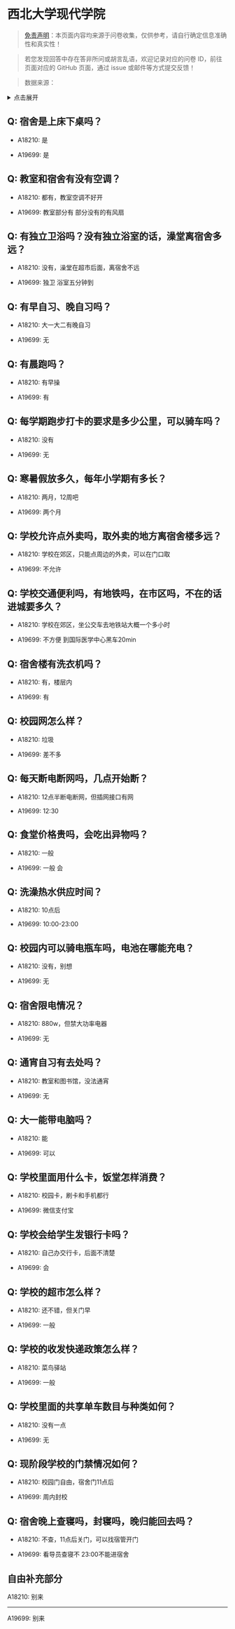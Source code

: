 # 西北大学现代学院

> [免责声明](https://colleges.chat/#_3)：本页面内容均来源于问卷收集，仅供参考，请自行确定信息准确性和真实性！

> 若您发现回答中存在答非所问或胡言乱语，欢迎记录对应的问卷 ID，前往页面对应的 GitHub 页面，通过 issue 或邮件等方式提交反馈！

> 数据来源：

<details><summary>点击展开</summary>
<ul>
<li>A18210: 匿名 (2023 年 06 月)</li>
<li>A19699: qiangzhuoya2003@163.com (2023 年 06 月)</li>
</ul>
</details>

## Q: 宿舍是上床下桌吗？

- A18210: 是

- A19699: 是

## Q: 教室和宿舍有没有空调？

- A18210: 都有，教室空调不好开

- A19699: 教室部分有 部分没有的有风扇

## Q: 有独立卫浴吗？没有独立浴室的话，澡堂离宿舍多远？

- A18210: 没有，澡堂在超市后面，离宿舍不远

- A19699: 独卫 浴室五分钟到

## Q: 有早自习、晚自习吗？

- A18210: 大一大二有晚自习

- A19699: 无

## Q: 有晨跑吗？

- A18210: 有早操

- A19699: 有

## Q: 每学期跑步打卡的要求是多少公里，可以骑车吗？

- A18210: 没有

- A19699: 无

## Q: 寒暑假放多久，每年小学期有多长？

- A18210: 两月，12周吧

- A19699: 两个月

## Q: 学校允许点外卖吗，取外卖的地方离宿舍楼多远？

- A18210: 学校在郊区，只能点周边的外卖，可以在门口取

- A19699: 不允许

## Q: 学校交通便利吗，有地铁吗，在市区吗，不在的话进城要多久？

- A18210: 学校在郊区，坐公交车去地铁站大概一个多小时

- A19699: 不方便 到国际医学中心黑车20min

## Q: 宿舍楼有洗衣机吗？

- A18210: 有，楼层内

- A19699: 有

## Q: 校园网怎么样？

- A18210: 垃圾

- A19699: 差不多

## Q: 每天断电断网吗，几点开始断？

- A18210: 12点半断电断网，但插网接口有网

- A19699: 12:30

## Q: 食堂价格贵吗，会吃出异物吗？

- A18210: 一般

- A19699: 一般 会

## Q: 洗澡热水供应时间？

- A18210: 10点后

- A19699: 10:00-23:00

## Q: 校园内可以骑电瓶车吗，电池在哪能充电？

- A18210: 没有，别想

- A19699: 无

## Q: 宿舍限电情况？

- A18210: 880w，但禁大功率电器

- A19699: 无

## Q: 通宵自习有去处吗？

- A18210: 教室和图书馆，没法通宵

- A19699: 无

## Q: 大一能带电脑吗？

- A18210: 能

- A19699: 可以

## Q: 学校里面用什么卡，饭堂怎样消费？

- A18210: 校园卡，刷卡和手机都行

- A19699: 微信支付宝

## Q: 学校会给学生发银行卡吗？

- A18210: 自己办交行卡，后面不清楚

- A19699: 会

## Q: 学校的超市怎么样？

- A18210: 还不错，但关门早

- A19699: 一般

## Q: 学校的收发快递政策怎么样？

- A18210: 菜鸟驿站

- A19699: 一般

## Q: 学校里面的共享单车数目与种类如何？

- A18210: 没有一点

- A19699: 无

## Q: 现阶段学校的门禁情况如何？

- A18210: 校园门自由，宿舍门11点后

- A19699: 周内封校

## Q: 宿舍晚上查寝吗，封寝吗，晚归能回去吗？

- A18210: 不查，11点后关门，可以找宿管开门

- A19699: 看导员查寝不 23:00不能进宿舍

## 自由补充部分

A18210: 别来

***

A19699: 别来